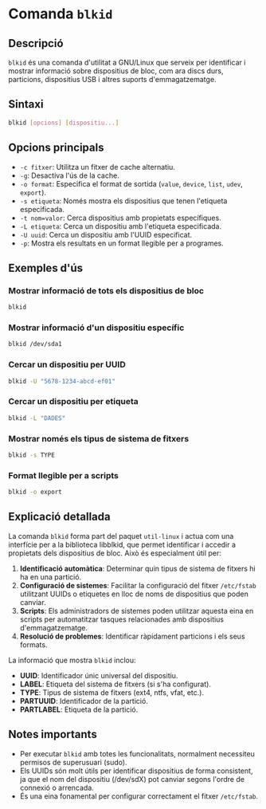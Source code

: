 # Comanda `blkid`

## Descripció

`blkid` és una comanda d'utilitat a GNU/Linux que serveix per identificar i mostrar informació sobre dispositius de bloc, com ara discs durs, particions, dispositius USB i altres suports d'emmagatzematge.

## Sintaxi

```bash
blkid [opcions] [dispositiu...]
```

## Opcions principals

- `-c fitxer`: Utilitza un fitxer de cache alternatiu.
- `-g`: Desactiva l'ús de la cache.
- `-o format`: Especifica el format de sortida (`value`, `device`, `list`, `udev`, `export`).
- `-s etiqueta`: Només mostra els dispositius que tenen l'etiqueta especificada.
- `-t nom=valor`: Cerca dispositius amb propietats específiques.
- `-L etiqueta`: Cerca un dispositiu amb l'etiqueta especificada.
- `-U uuid`: Cerca un dispositiu amb l'UUID especificat.
- `-p`: Mostra els resultats en un format llegible per a programes.

## Exemples d'ús

### Mostrar informació de tots els dispositius de bloc

```bash
blkid
```

### Mostrar informació d'un dispositiu específic

```bash
blkid /dev/sda1
```

### Cercar un dispositiu per UUID

```bash
blkid -U "5678-1234-abcd-ef01"
```

### Cercar un dispositiu per etiqueta

```bash
blkid -L "DADES"
```

### Mostrar només els tipus de sistema de fitxers

```bash
blkid -s TYPE
```

### Format llegible per a scripts

```bash
blkid -o export
```

## Explicació detallada

La comanda `blkid` forma part del paquet `util-linux` i actua com una interfície per a la biblioteca libblkid, que permet identificar i accedir a propietats dels dispositius de bloc. Això és especialment útil per:

1. **Identificació automàtica**: Determinar quin tipus de sistema de fitxers hi ha en una partició.
2. **Configuració de sistemes**: Facilitar la configuració del fitxer `/etc/fstab` utilitzant UUIDs o etiquetes en lloc de noms de dispositius que poden canviar.
3. **Scripts**: Els administradors de sistemes poden utilitzar aquesta eina en scripts per automatitzar tasques relacionades amb dispositius d'emmagatzematge.
4. **Resolució de problemes**: Identificar ràpidament particions i els seus formats.

La informació que mostra `blkid` inclou:

- **UUID**: Identificador únic universal del dispositiu.
- **LABEL**: Etiqueta del sistema de fitxers (si s'ha configurat).
- **TYPE**: Tipus de sistema de fitxers (ext4, ntfs, vfat, etc.).
- **PARTUUID**: Identificador de la partició.
- **PARTLABEL**: Etiqueta de la partició.

## Notes importants

- Per executar `blkid` amb totes les funcionalitats, normalment necessiteu permisos de superusuari (sudo).
- Els UUIDs són molt útils per identificar dispositius de forma consistent, ja que el nom del dispositiu (/dev/sdX) pot canviar segons l'ordre de connexió o arrencada.
- És una eina fonamental per configurar correctament el fitxer `/etc/fstab`.

